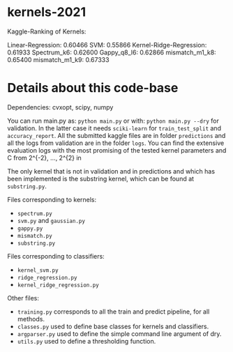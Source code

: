 # kernels-2021
Kaggle-Ranking of Kernels:

Linear-Regression: 0.60466
SVM: 0.55866
Kernel-Ridge-Regression: 0.61933
Spectrum_k6: 0.62600
Gappy_q8_l6: 0.62866
mismatch_m1_k8: 0.65400
mismatch_m1_k9: 0.67333

# Details about this code-base

Dependencies: cvxopt, scipy, numpy

You can run main.py as:
    `python main.py`
or with:
    `python main.py --dry`
for validation. In the latter case it needs `sciki-learn` for `train_test_split` and `accuracy_report`.
All the submitted kaggle files are in folder `predictions` and all the logs from validation are in the folder `logs`.
You can find the extensive evaluation logs with the most promising of the tested kernel parameters and C from 2^{-2}, ..., 2^{2} in 

The only kernel that is not in validation and in predictions and which has been implemented is the substring kernel, which
can be found at `substring.py`.

Files corresponding to kernels:
 - `spectrum.py`
 - `svm.py` and `gaussian.py`
 - `gappy.py`
 - `mismatch.py`
 - `substring.py`

Files corresponding to classifiers:
 - `kernel_svm.py`
 - `ridge_regression.py`
 - `kernel_ridge_regression.py`

Other files:
 - `training.py` corresponds to all the train and predict pipeline, for all methods.
 - `classes.py` used to define base classes for kernels and classifiers.
 - `argparser.py` used to define the simple command line argument of dry.
 - `utils.py` used to define a thresholding function.